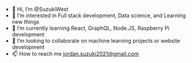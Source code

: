 - 👋 Hi, I’m @SuzukiWest
- 👀 I’m interested in Full stack development, Data science, and Learning new things
- 🌱 I’m currently learning React, GraphQL, Node.JS, Raspberry Pi development
- 💞️ I’m looking to collaborate on machine learning projects or website development
- 📫 How to reach me jordan.suzuki2021@gmail.com
